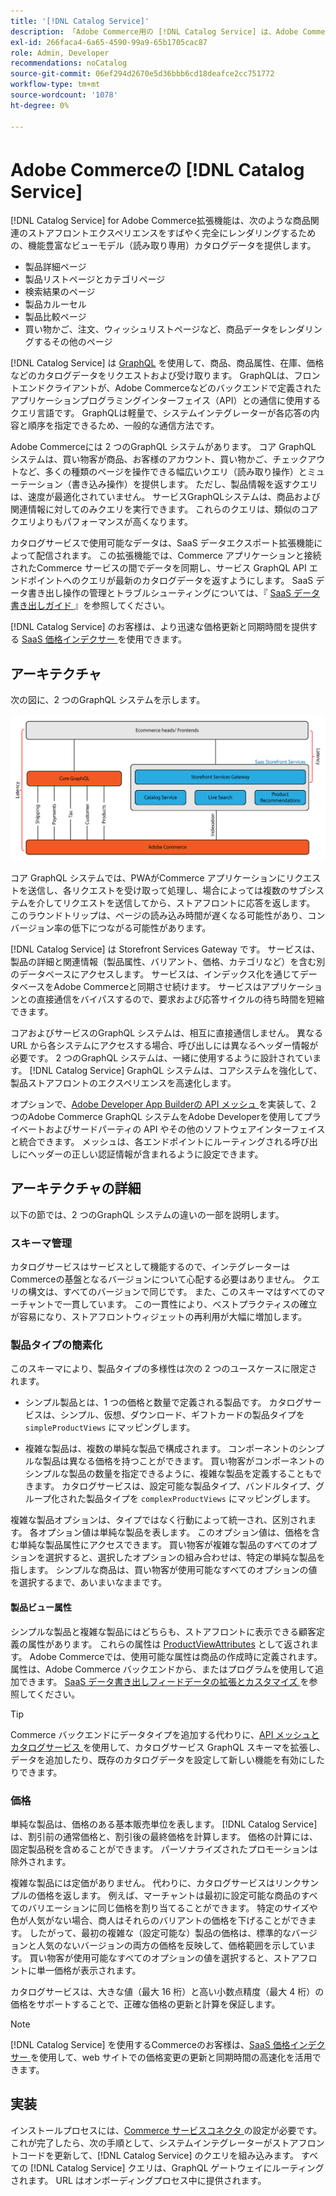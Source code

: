 ```yaml
---
title: '[!DNL Catalog Service]'
description: 「Adobe Commerce用の [!DNL Catalog Service] は、Adobe Commerce GraphQLのネイティブのクエリよりも迅速に商品表示ページと商品一覧ページのコンテンツを取得する方法を提供します」
exl-id: 266faca4-6a65-4590-99a9-65b1705cac87
role: Admin, Developer
recommendations: noCatalog
source-git-commit: 06ef294d2670e5d36bbb6cd18deafce2cc751772
workflow-type: tm+mt
source-wordcount: '1078'
ht-degree: 0%

---
```


# Adobe Commerceの [!DNL Catalog Service]

[!DNL Catalog Service] for Adobe Commerce拡張機能は、次のような商品関連のストアフロントエクスペリエンスをすばやく完全にレンダリングするための、機能豊富なビューモデル（読み取り専用）カタログデータを提供します。

* 製品詳細ページ
* 製品リストページとカテゴリページ
* 検索結果のページ
* 製品カルーセル
* 製品比較ページ
* 買い物かご、注文、ウィッシュリストページなど、商品データをレンダリングするその他のページ

[!DNL Catalog Service] は [GraphQL](https://graphql.org/) を使用して、商品、商品属性、在庫、価格などのカタログデータをリクエストおよび受け取ります。 GraphQLは、フロントエンドクライアントが、Adobe Commerceなどのバックエンドで定義されたアプリケーションプログラミングインターフェイス（API）との通信に使用するクエリ言語です。 GraphQLは軽量で、システムインテグレーターが各応答の内容と順序を指定できるため、一般的な通信方法です。

Adobe Commerceには 2 つのGraphQL システムがあります。 コア GraphQL システムは、買い物客が商品、お客様のアカウント、買い物かご、チェックアウトなど、多くの種類のページを操作できる幅広いクエリ（読み取り操作）とミューテーション（書き込み操作）を提供します。 ただし、製品情報を返すクエリは、速度が最適化されていません。 サービスGraphQLシステムは、商品および関連情報に対してのみクエリを実行できます。 これらのクエリは、類似のコアクエリよりもパフォーマンスが高くなります。

カタログサービスで使用可能なデータは、SaaS データエクスポート拡張機能によって配信されます。 この拡張機能では、Commerce アプリケーションと接続されたCommerce サービスの間でデータを同期し、サービス GraphQL API エンドポイントへのクエリが最新のカタログデータを返すようにします。 SaaS データ書き出し操作の管理とトラブルシューティングについては、『 [SaaS データ書き出しガイド ](../data-export/overview.md) 』を参照してください。

[!DNL Catalog Service] のお客様は、より迅速な価格更新と同期時間を提供する [SaaS 価格インデクサー ](../price-index/price-indexing.md) を使用できます。

## アーキテクチャ

次の図に、2 つのGraphQL システムを示します。

![ カタログのアーキテクチャ図 ](assets/catalog-service-architecture.png)

コア GraphQL システムでは、PWAがCommerce アプリケーションにリクエストを送信し、各リクエストを受け取って処理し、場合によっては複数のサブシステムを介してリクエストを送信してから、ストアフロントに応答を返します。 このラウンドトリップは、ページの読み込み時間が遅くなる可能性があり、コンバージョン率の低下につながる可能性があります。

[!DNL Catalog Service] は Storefront Services Gateway です。 サービスは、製品の詳細と関連情報（製品属性、バリアント、価格、カテゴリなど）を含む別のデータベースにアクセスします。 サービスは、インデックス化を通じてデータベースをAdobe Commerceと同期させ続けます。
サービスはアプリケーションとの直接通信をバイパスするので、要求および応答サイクルの待ち時間を短縮できます。

コアおよびサービスのGraphQL システムは、相互に直接通信しません。 異なる URL から各システムにアクセスする場合、呼び出しには異なるヘッダー情報が必要です。 2 つのGraphQL システムは、一緒に使用するように設計されています。 [!DNL Catalog Service] GraphQL システムは、コアシステムを強化して、製品ストアフロントのエクスペリエンスを高速化します。

オプションで、[Adobe Developer App Builderの API メッシュ ](https://developer.adobe.com/graphql-mesh-gateway/) を実装して、2 つのAdobe Commerce GraphQL システムをAdobe Developerを使用してプライベートおよびサードパーティの API やその他のソフトウェアインターフェイスと統合できます。 メッシュは、各エンドポイントにルーティングされる呼び出しにヘッダーの正しい認証情報が含まれるように設定できます。

## アーキテクチャの詳細

以下の節では、2 つのGraphQL システムの違いの一部を説明します。

### スキーマ管理

カタログサービスはサービスとして機能するので、インテグレーターはCommerceの基盤となるバージョンについて心配する必要はありません。 クエリの構文は、すべてのバージョンで同じです。 また、このスキーマはすべてのマーチャントで一貫しています。 この一貫性により、ベストプラクティスの確立が容易になり、ストアフロントウィジェットの再利用が大幅に増加します。

### 製品タイプの簡素化

このスキーマにより、製品タイプの多様性は次の 2 つのユースケースに限定されます。

* シンプル製品とは、1 つの価格と数量で定義される製品です。 カタログサービスは、シンプル、仮想、ダウンロード、ギフトカードの製品タイプを `simpleProductViews` にマッピングします。

* 複雑な製品は、複数の単純な製品で構成されます。 コンポーネントのシンプルな製品は異なる価格を持つことができます。 買い物客がコンポーネントのシンプルな製品の数量を指定できるように、複雑な製品を定義することもできます。 カタログサービスは、設定可能な製品タイプ、バンドルタイプ、グループ化された製品タイプを `complexProductViews` にマッピングします。

複雑な製品オプションは、タイプではなく行動によって統一され、区別されます。 各オプション値は単純な製品を表します。 このオプション値は、価格を含む単純な製品属性にアクセスできます。 買い物客が複雑な製品のすべてのオプションを選択すると、選択したオプションの組み合わせは、特定の単純な製品を指します。 シンプルな商品は、買い物客が使用可能なすべてのオプションの値を選択するまで、あいまいなままです。

#### 製品ビュー属性

シンプルな製品と複雑な製品にはどちらも、ストアフロントに表示できる顧客定義の属性があります。 これらの属性は [ProductViewAttributes](https://developer.adobe.com/commerce/services/graphql/catalog-service/products/#productviewattribute-type) として返されます。 Adobe Commerceでは、使用可能な属性は商品の作成時に定義されます。 属性は、Adobe Commerce バックエンドから、またはプログラムを使用して追加できます。 [SaaS データ書き出しフィードデータの拡張とカスタマイズ ](../data-export/extensibility-and-customizations.md) を参照してください。

>[!TIP]
>
>Commerce バックエンドにデータタイプを追加する代わりに、[API メッシュとカタログサービス ](mesh.md) を使用して、カタログサービス GraphQL スキーマを拡張し、データを追加したり、既存のカタログデータを設定して新しい機能を有効にしたりできます。

### 価格

単純な製品は、価格のある基本販売単位を表します。 [!DNL Catalog Service] は、割引前の通常価格と、割引後の最終価格を計算します。 価格の計算には、固定製品税を含めることができます。 パーソナライズされたプロモーションは除外されます。

複雑な製品には定価がありません。 代わりに、カタログサービスはリンクサンプルの価格を返します。 例えば、マーチャントは最初に設定可能な商品のすべてのバリエーションに同じ価格を割り当てることができます。 特定のサイズや色が人気がない場合、商人はそれらのバリアントの価格を下げることができます。 したがって、最初の複雑な（設定可能な）製品の価格は、標準的なバージョンと人気のないバージョンの両方の価格を反映して、価格範囲を示しています。 買い物客が使用可能なすべてのオプションの値を選択すると、ストアフロントに単一価格が表示されます。

カタログサービスは、大きな値（最大 16 桁）と高い小数点精度（最大 4 桁）の価格をサポートすることで、正確な価格の更新と計算を保証します。

>[!NOTE]
>
> [!DNL Catalog Service] を使用するCommerceのお客様は、[SaaS 価格インデクサー ](../price-index/price-indexing.md) を使用して、web サイトでの価格変更の更新と同期時間の高速化を活用できます。

## 実装

インストールプロセスには、[Commerce サービスコネクタ ](../landing/saas.md) の設定が必要です。 これが完了したら、次の手順として、システムインテグレーターがストアフロントコードを更新して、[!DNL Catalog Service] のクエリを組み込みます。 すべての [!DNL Catalog Service] クエリは、GraphQL ゲートウェイにルーティングされます。 URL はオンボーディングプロセス中に提供されます。
